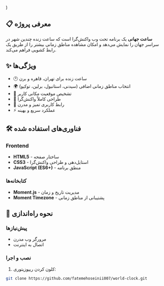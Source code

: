 )

## 📋 معرفی پروژه
**ساعت جهانی** یک برنامه تحت وب واکنش‌گرا است که ساعت زنده چندین شهر در سراسر جهان را نمایش می‌دهد و امکان مشاهده مناطق زمانی بیشتر را از طریق یک رابط کشویی فراهم می‌کند.

## ✨ ویژگی‌ها
- 🕐 ساعت زنده برای تهران، قاهره و برن
- 🌍 انتخاب مناطق زمانی اضافی (سیدنی، استانبول، برلین، توکیو)
- 📍 تشخیص موقعیت مکانی کاربر
- 📱 طراحی کاملاً واکنش‌گرا
- 🎨 رابط کاربری تمیز و مدرن
- ⚡ عملکرد سریع و بهینه

## 🛠️ فناوری‌های استفاده شده

### Frontend
- **HTML5** - ساختار صفحه
- **CSS3** - استایل‌دهی و طراحی واکنش‌گرا
- **JavaScript (ES6+)** - منطق برنامه

### کتابخانه‌ها
- **Moment.js** - مدیریت تاریخ و زمان
- **Moment Timezone** - پشتیبانی از مناطق زمانی

## 🚀 نحوه راه‌اندازی

### پیش‌نیازها
- مرورگر وب مدرن
- اتصال به اینترنت

### نصب و اجرا
1. کلون کردن ریپوزیتوری:
```bash
git clone https://github.com/fatemehoseinii007/world-clock.git
